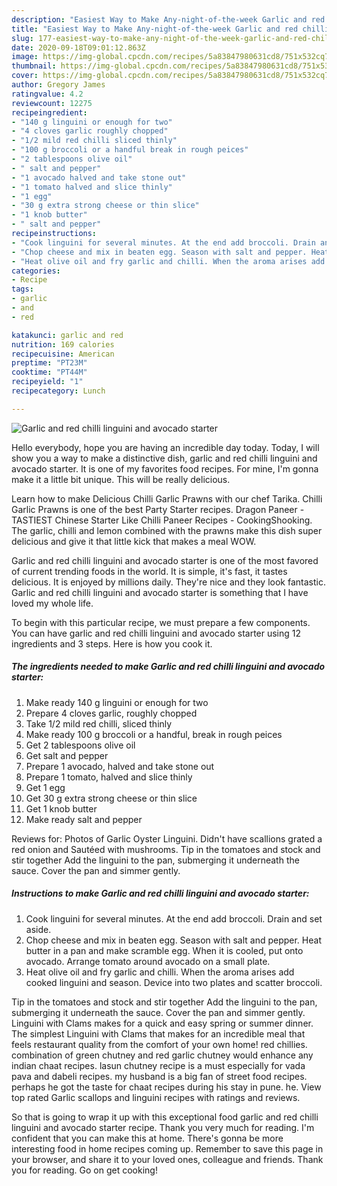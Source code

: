 ```yaml
---
description: "Easiest Way to Make Any-night-of-the-week Garlic and red chilli linguini and avocado starter"
title: "Easiest Way to Make Any-night-of-the-week Garlic and red chilli linguini and avocado starter"
slug: 177-easiest-way-to-make-any-night-of-the-week-garlic-and-red-chilli-linguini-and-avocado-starter
date: 2020-09-18T09:01:12.863Z
image: https://img-global.cpcdn.com/recipes/5a83847980631cd8/751x532cq70/garlic-and-red-chilli-linguini-and-avocado-starter-recipe-main-photo.jpg
thumbnail: https://img-global.cpcdn.com/recipes/5a83847980631cd8/751x532cq70/garlic-and-red-chilli-linguini-and-avocado-starter-recipe-main-photo.jpg
cover: https://img-global.cpcdn.com/recipes/5a83847980631cd8/751x532cq70/garlic-and-red-chilli-linguini-and-avocado-starter-recipe-main-photo.jpg
author: Gregory James
ratingvalue: 4.2
reviewcount: 12275
recipeingredient:
- "140 g linguini or enough for two"
- "4 cloves garlic roughly chopped"
- "1/2 mild red chilli sliced thinly"
- "100 g broccoli or a handful break in rough peices"
- "2 tablespoons olive oil"
- " salt and pepper"
- "1 avocado halved and take stone out"
- "1 tomato halved and slice thinly"
- "1 egg"
- "30 g extra strong cheese or thin slice"
- "1 knob butter"
- " salt and pepper"
recipeinstructions:
- "Cook linguini for several minutes. At the end add broccoli. Drain and set aside."
- "Chop cheese and mix in beaten egg. Season with salt and pepper. Heat butter in a pan and make scramble egg. When it is cooled, put onto avocado. Arrange tomato around avocado on a small plate."
- "Heat olive oil and fry garlic and chilli. When the aroma arises add cooked linguini and season. Device into two plates and scatter broccoli."
categories:
- Recipe
tags:
- garlic
- and
- red

katakunci: garlic and red 
nutrition: 169 calories
recipecuisine: American
preptime: "PT23M"
cooktime: "PT44M"
recipeyield: "1"
recipecategory: Lunch

---
```



![Garlic and red chilli linguini and avocado starter](https://img-global.cpcdn.com/recipes/5a83847980631cd8/751x532cq70/garlic-and-red-chilli-linguini-and-avocado-starter-recipe-main-photo.jpg)

Hello everybody, hope you are having an incredible day today. Today, I will show you a way to make a distinctive dish, garlic and red chilli linguini and avocado starter. It is one of my favorites food recipes. For mine, I'm gonna make it a little bit unique. This will be really delicious.

Learn how to make Delicious Chilli Garlic Prawns with our chef Tarika. Chilli Garlic Prawns is one of the best Party Starter recipes. Dragon Paneer - TASTIEST Chinese Starter Like Chilli Paneer Recipes - CookingShooking. The garlic, chilli and lemon combined with the prawns make this dish super delicious and give it that little kick that makes a meal WOW.

Garlic and red chilli linguini and avocado starter is one of the most favored of current trending foods in the world. It is simple, it's fast, it tastes delicious. It is enjoyed by millions daily. They're nice and they look fantastic. Garlic and red chilli linguini and avocado starter is something that I have loved my whole life.


To begin with this particular recipe, we must prepare a few components. You can have garlic and red chilli linguini and avocado starter using 12 ingredients and 3 steps. Here is how you cook it.

<!--inarticleads1-->

##### The ingredients needed to make Garlic and red chilli linguini and avocado starter:

1. Make ready 140 g linguini or enough for two
1. Prepare 4 cloves garlic, roughly chopped
1. Take 1/2 mild red chilli, sliced thinly
1. Make ready 100 g broccoli or a handful, break in rough peices
1. Get 2 tablespoons olive oil
1. Get  salt and pepper
1. Prepare 1 avocado, halved and take stone out
1. Prepare 1 tomato, halved and slice thinly
1. Get 1 egg
1. Get 30 g extra strong cheese or thin slice
1. Get 1 knob butter
1. Make ready  salt and pepper


Reviews for: Photos of Garlic Oyster Linguini. Didn&#39;t have scallions grated a red onion and Sautéed with mushrooms. Tip in the tomatoes and stock and stir together Add the linguini to the pan, submerging it underneath the sauce. Cover the pan and simmer gently. 

<!--inarticleads2-->

##### Instructions to make Garlic and red chilli linguini and avocado starter:

1. Cook linguini for several minutes. At the end add broccoli. Drain and set aside.
1. Chop cheese and mix in beaten egg. Season with salt and pepper. Heat butter in a pan and make scramble egg. When it is cooled, put onto avocado. Arrange tomato around avocado on a small plate.
1. Heat olive oil and fry garlic and chilli. When the aroma arises add cooked linguini and season. Device into two plates and scatter broccoli.


Tip in the tomatoes and stock and stir together Add the linguini to the pan, submerging it underneath the sauce. Cover the pan and simmer gently. Linguini with Clams makes for a quick and easy spring or summer dinner. The simplest Linguini with Clams that makes for an incredible meal that feels restaurant quality from the comfort of your own home! red chillies. combination of green chutney and red garlic chutney would enhance any indian chaat recipes. lasun chutney recipe is a must especially for vada pava and dabeli recipes. my husband is a big fan of street food recipes. perhaps he got the taste for chaat recipes during his stay in pune. he. View top rated Garlic scallops and linguini recipes with ratings and reviews. 

So that is going to wrap it up with this exceptional food garlic and red chilli linguini and avocado starter recipe. Thank you very much for reading. I'm confident that you can make this at home. There's gonna be more interesting food in home recipes coming up. Remember to save this page in your browser, and share it to your loved ones, colleague and friends. Thank you for reading. Go on get cooking!
